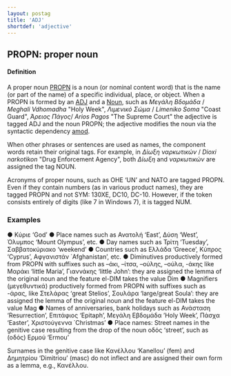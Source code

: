 ```yaml
---
layout: postag
title: 'ADJ'
shortdef: 'adjective'
---
```



## PROPN: proper noun 

#### Definition

A proper noun [PROPN]() is a noun (or nominal content word) that is the name (or part of the name) of a specific individual, place, or object.
When a PROPN is formed by an [ADJ]() and a [Noun](), such as *Μεγάλη Βδομάδα* / *Meghali Vdhomadha* "Holy Week", *Λιμενικό Σώμα* / *Limeniko Soma* "Coast Guard", *Άρειος Πάγος*/ *Arios Pagos* "The Supreme Court"  the adjective is tagged ADJ and the noun PROPN; the adjective modifies the noun via the syntactic dependency [amod]().

When other phrases or sentences are used as names, the component words retain their original tags. For example, in *Δίωξη ναρκωτικών* / *Dioxi narkotikon* "Drug Enforcement  Agency", both *Δίωξη* and  *ναρκωτικών* are assigned the tag NOUN.

Acronyms of proper nouns, such as OHE ‘UN’ and NATO are tagged PROPN. Even if they contain numbers (as in various product names), they are tagged PROPN and not SYM: 130XE, DC10, DC-10. However, if the token consists entirely of digits (like 7 in Windows 7), it is tagged NUM.

### Examples

●	Κύριε ‘God’
●	Place names such as Ανατολή ‘East’, Δύση ‘West’, Όλυμπος ‘Mount Olympus’, etc.
●	Day names such as Τρίτη ‘Tuesday’, Σαββατοκύριακο ‘weekend’
●	Countries such as Eλλάδα ‘Greece’, Κύπρος ‘Cyprus’, Αφγανιστάν ΄Afghanistan’, etc.
●	Diminutives productively formed from PROPN with suffixes such as  –άκι, –ίτσα, –ούλης, –ούλα, -άκης like Mαράκι ‘little Maria’, Γιαννάκης ‘little John’: they are assigned the lemma of the original noun and the feature el-DIM takes the value Dim 
●	Magnifiers (μεγεθυντικά)  productively formed from PROPN with suffixes such as -άρας, like Στελάρας ‘great Stelios’, Σουλάρα ‘large/great Soula’: they are assigned the lemma of the original noun and the feature el-DIM takes the value Mag
●	Names of anniversaries, bank holidays such as Ανάσταση ‘Resurrection’, Επιτάφιος ‘Epitaph’, Μεγάλη Εβδομάδα ’Holy Week’, Πάσχα ‘Easter’, Χριστούγεννα ΄Christmas’ 
●	Place names: Street names in the genitive case resulting from the drop of the noun οδός ‘street’, such as (οδός) Ερμού ‘Ermou’

Surnames in the genitive case like Κανέλλου ‘Kanellou’ (fem)  and  Δημητρίου ‘Dimitriou’ (masc) do not inflect and are assigned their own form as a lemma, e.g., Κανέλλου.  
